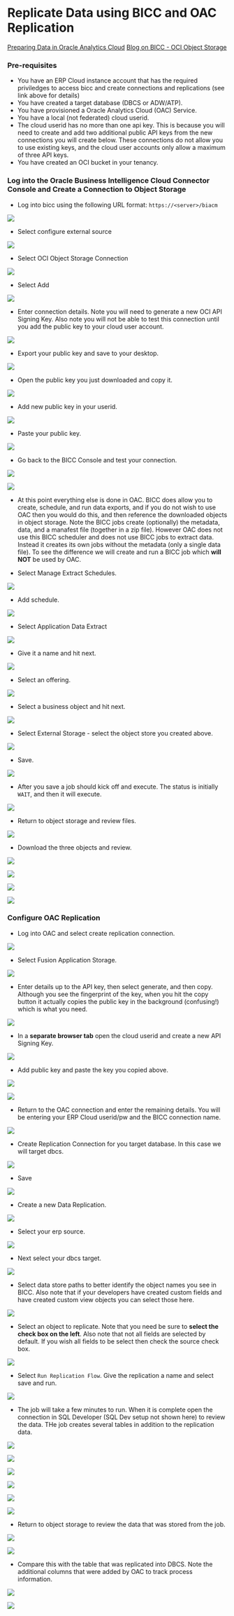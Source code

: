 # **Replicate Data using BICC and OAC Replication**

[Preparing Data in Oracle Analytics Cloud](https://docs.oracle.com/en/cloud/paas/analytics-cloud/acabi/replicate-data.html#GUID-5FDDF00E-4774-44E7-AE56-572D003C2062)
[Blog on BICC - OCI Object Storage](https://www.ateam-oracle.com/set-up-oracle-fusion-saas-business-intelligence-cloud-connector-bicc-to-use-oracle-cloud-infrastructure-oci-object-storage)

### **Pre-requisites**

- You have an ERP Cloud instance account that has the required priviledges to access bicc and create connections and replications (see link above for details)
- You have created a target database (DBCS or ADW/ATP).
- You have provisioned a Oracle Analytics Cloud (OAC) Service.
- You have a local (not federated) cloud userid.
- The cloud userid has no more than one api key.  This is because you will need to create and add two additional public API keys from the new connections you will create below.  These connections do not allow you to use existing keys, and the cloud user accounts only allow a maximum of three API keys.
- You have created an OCI bucket in your tenancy.

### **Log into the Oracle Business Intelligence Cloud Connector Console	and Create a Connection to Object Storage**

- Log into bicc using the following URL format: `https://<server>/biacm`

![](images/002.png)

- Select configure external source

![](images/003.png)

- Select OCI Object Storage Connection

![](images/004.png)

- Select Add

![](images/005.png)

- Enter connection details.  Note you will need to generate a new OCI API Signing Key.  Also note you will not be able to test this connection until you add the public key to your cloud user account.

![](images/006.png)

- Export your public key and save to your desktop.

![](images/007.png)

- Open the public key you just downloaded and copy it.

![](images/008.png)

- Add new public key in your userid.

![](images/009.png)

- Paste your public key.

![](images/010.png)

- Go back to the BICC Console and test your connection.

![](images/011.png)

![](images/012.png)

- At this point everything else is done in OAC.  BICC does allow you to create, schedule, and run data exports, and if you do not wish to use OAC then you would do this, and then reference the downloaded objects in object storage.  Note the BICC jobs create (optionally) the metadata, data, and a manafest file (together in a zip file).  However OAC does not use this BICC scheduler and does not use BICC jobs to extract data.  Instead it creates its own jobs without the metadata (only a single data file).  To see the difference we will create and run a BICC job which **will NOT** be used by OAC.   

- Select Manage Extract Schedules.

![](images/013.png)

- Add schedule.

![](images/014.png)

- Select Application Data Extract

![](images/015.png)

- Give it a name and hit next.

![](images/016.png)

- Select an offering.

![](images/017.png)

- Select a business object and hit next.

![](images/018.png)

- Select External Storage - select the object store you created above.

![](images/019.png)

- Save.

![](images/020.png)

- After you save a job should kick off and execute.  The status is initially `WAIT`, and then it will execute.

![](images/021.png)

- Return to object storage and review files.

![](images/022.png)

- Download the three objects and review.

![](images/023.png)

![](images/024.png)

![](images/025.png)

![](images/026.png)

### **Configure OAC Replication**

- Log into OAC and select create replication connection.

![](images/027.png)

- Select Fusion Application Storage.

![](images/028.png)

- Enter details up to the API key, then select generate, and then copy.  Although you see the fingerprint of the key, when you hit the copy button it actually copies the public key in the background (confusing!) which is what you need.

![](images/029.png)

- In a **separate browser tab** open the cloud userid and create a new API Signing Key.

![](images/030.png)

- Add public key and paste the key you copied above.

![](images/031.png)

![](images/032.png)

- Return to the OAC connection and enter the remaining details.  You will be entering your ERP Cloud userid/pw and the BICC connection name.

![](images/033.png)

- Create Replication Connection for you target database.  In this case we will target dbcs.

![](images/035.png)

- Save

![](images/036.png)

- Create a new Data Replication.

![](images/034.png)

- Select your erp source.

![](images/037.png)

- Next select your dbcs target.

![](images/038.png)

- Select data store paths to better identify the object names you see in BICC.  Also note that if your developers have created custom fields and have created custom view objects you can select those here.

![](images/039.png)

- Select an object to replicate.  Note that you need be sure to **select the check box on the left**.  Also note that not all fields are selected by default.  If you wish all fields to be select then check the source check box.

![](images/040.png)

- Select `Run Replication Flow`.  Give the replication a name and select save and run.

![](images/041.png)

-  The job will take a few minutes to run.  When it is complete open the connection in SQL Developer (SQL Dev setup not shown here) to review the data.  THe job creates several tables in addition to the replication data.

![](images/042.png)

![](images/043.png)

![](images/044.png)

![](images/045.png)

![](images/046.png)

![](images/047.png)

- Return to object storage to review the data that was stored from the job.

![](images/048.png)

![](images/049.png)

- Compare this with the table that was replicated into DBCS.  Note the additional columns that were added by OAC to track process information.

![](images/050.png)

![](images/051.png)
